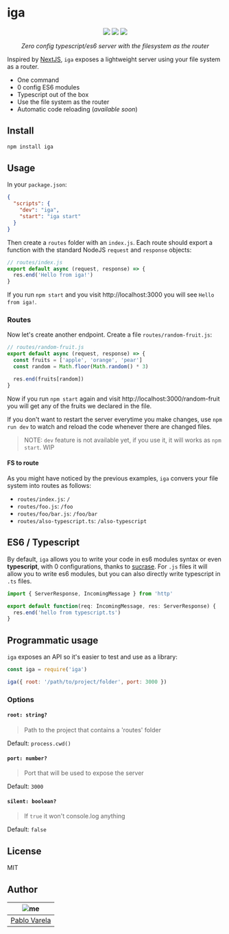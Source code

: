 # iga

<p align="center">
  <a href="https://travis-ci.org/pablopunk/iga"><img src="https://img.shields.io/travis/pablopunk/iga.svg" /></a>
  <a href="https://github.com/pablopunk/miny"><img src="https://img.shields.io/badge/made_with-miny-1eced8.svg" /></a>
  <a href="https://www.npmjs.com/package/iga"><img src="https://img.shields.io/npm/dt/iga.svg" /></a>
</p>

<p align="center">
  <i>Zero config typescript/es6 server with the filesystem as the router</i>
</p>

Inspired by [NextJS](https://github.com/zeit/next.js), `iga` exposes a lightweight server using your file system as a router.

- One command
- 0 config ES6 modules
- Typescript out of the box
- Use the file system as the router
- Automatic code reloading (_available soon_)

## Install

```sh
npm install iga
```

## Usage

In your `package.json`:

```json
{
  "scripts": {
    "dev": "iga",
    "start": "iga start"
  }
}
```

Then create a `routes` folder with an `index.js`. Each route should export a function with the standard NodeJS `request` and `response` objects:

```js
// routes/index.js
export default async (request, response) => {
  res.end('Hello from iga!')
}
```

If you run `npm start` and you visit http://localhost:3000 you will see `Hello from iga!`.

### Routes

Now let's create another endpoint. Create a file `routes/random-fruit.js`:

```js
// routes/random-fruit.js
export default async (request, response) => {
  const fruits = ['apple', 'orange', 'pear']
  const random = Math.floor(Math.random() * 3)

  res.end(fruits[random])
}
```

Now if you run `npm start` again and visit http://localhost:3000/random-fruit you will get any of the fruits we declared in the file.

If you don't want to restart the server everytime you make changes, use `npm run dev` to watch and reload the code whenever there are changed files.

> NOTE: `dev` feature is not available yet, if you use it, it will works as `npm start`. WIP

#### FS to route

As you might have noticed by the previous examples, `iga` convers your file system into routes as follows:

- `routes/index.js`: `/`
- `routes/foo.js`: `/foo`
- `routes/foo/bar.js`: `/foo/bar`
- `routes/also-typescript.ts`: `/also-typescript`

## ES6 / Typescript

By default, `iga` allows you to write your code in es6 modules syntax or even **typescript**, with 0 configurations, thanks to [sucrase](https://sucrase.io). For `.js` files it will allow you to write es6 modules, but you can also directly write typescript in `.ts` files.

```ts
import { ServerResponse, IncomingMessage } from 'http'

export default function(req: IncomingMessage, res: ServerResponse) {
  res.end('hello from typescript.ts')
}
```

## Programmatic usage

`iga` exposes an API so it's easier to test and use as a library:

```js
const iga = require('iga')

iga({ root: '/path/to/project/folder', port: 3000 })
```

### Options

#### `root: string?`

> Path to the project that contains a 'routes' folder

Default: `process.cwd()`

#### `port: number?`

> Port that will be used to expose the server

Default: `3000`

#### `silent: boolean?`

> If `true` it won't console.log anything

Default: `false`

## License

MIT

## Author

| ![me](https://gravatar.com/avatar/fa50aeff0ddd6e63273a068b04353d9d?size=100) |
| ---------------------------------------------------------------------------- |
| [Pablo Varela](https://pablo.pink)                                           |
